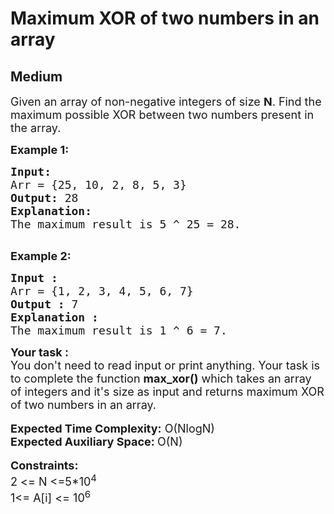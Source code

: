 # Maximum XOR of two numbers in an array
## Medium
<div class="problems_problem_content__Xm_eO"><p><span style="font-size:18px">Given an array&nbsp;of non-negative integers of size&nbsp;<strong>N</strong>. Find the maximum possible XOR between two numbers present in the array. </span></p>

<p><strong><span style="font-size:18px">Example 1:</span></strong></p>

<pre><strong><span style="font-size:18px">Input:</span></strong>
<span style="font-size:18px">Arr = {25, 10, 2, 8, 5, 3}</span>
<span style="font-size:18px"><strong>Output:</strong> 28</span>
<strong><span style="font-size:18px">Explanation:</span></strong>
<span style="font-size:18px">The maximum result is 5 ^ 25 = 28.</span>

</pre>

<p><strong><span style="font-size:18px">Example 2:</span></strong></p>

<pre><strong><span style="font-size:18px">Input :</span></strong>
<span style="font-size:18px">Arr = {1, 2, 3, 4, 5, 6, 7}</span>
<span style="font-size:18px"><strong>Output :</strong> 7</span>
<strong><span style="font-size:18px">Explanation :</span></strong>
<span style="font-size:18px">The maximum result is 1 ^ 6 = 7.</span></pre>

<div><strong><span style="font-size:18px">Your task :</span></strong></div>

<div><span style="font-size:18px">You don't need to read input or print anything. Your task is to complete the function <strong>max_xor()</strong> which takes an array of integers and it's size as input and returns maximum XOR of two numbers in an array.</span></div>

<div>&nbsp;</div>

<div><span style="font-size:18px"><strong>Expected Time Complexity:</strong> O(NlogN)</span></div>

<div><span style="font-size:18px"><strong>Expected Auxiliary Space: </strong>O(N)</span></div>

<div>&nbsp;</div>

<div><strong><span style="font-size:18px">Constraints:</span></strong></div>

<div><span style="font-size:18px">2 &lt;= N &lt;=5*10<sup>4</sup></span></div>

<div><span style="font-size:18px">1&lt;= A[i] &lt;= 10<sup>6</sup></span></div>
</div>